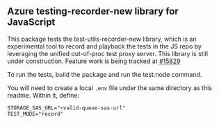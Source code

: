 ## Azure testing-recorder-new library for JavaScript

This package tests the test-utils-recorder-new library, which is an experimental tool to record and playback the tests in the JS repo by leveraging the unified out-of-proc test proxy server. This library is still under construction.
Feature work is being tracked at [#15829](https://github.com/Azure/azure-sdk-for-js/issues/15829)

To run the tests, build the package and run the test:node command.

You will need to create a local `.env` file under the same directory as this readme. Within it, define:

```
STORAGE_SAS_URL="<valid-queue-sas-url"
TEST_MODE="record"
```
